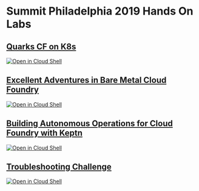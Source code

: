 # Summit Philadelphia 2019 Hands On Labs

## [Quarks CF on K8s](https://github.com/cloudfoundry/summit-hands-on-labs/tree/master/the-hague-2019/quarks-cf-on-k8s)
[![Open in Cloud Shell](http://gstatic.com/cloudssh/images/open-btn.svg)](https://console.cloud.google.com/cloudshell/editor?cloudshell_git_repo=https%3A%2F%2Fgithub.com%2Fcloudfoundry%2Fsummit-hands-on-labs&cloudshell_working_dir=the-hague-2019%2Fquarks-cf-on-k8s&cloudshell_tutorial=README.md)

## [Excellent Adventures in Bare Metal Cloud Foundry](https://github.com/cloudfoundry/summit-hands-on-labs/tree/master/the-hague-2019/bare-metal-cf)
[![Open in Cloud Shell](http://gstatic.com/cloudssh/images/open-btn.svg)](https://console.cloud.google.com/cloudshell/editor?cloudshell_git_repo=https%3A%2F%2Fgithub.com%2Fcloudfoundry%2Fsummit-hands-on-labs&cloudshell_open_in_editor=deploy-cf-pipeline.yml&cloudshell_working_dir=the-hague-2019%2Fbare-metal-cf&cloudshell_tutorial=README.md)

## [Building Autonomous Operations for Cloud Foundry with Keptn](https://github.com/cloudfoundry/summit-hands-on-labs/tree/master/the-hague-2019/keptn-deploy)
[![Open in Cloud Shell](http://gstatic.com/cloudssh/images/open-btn.svg)](https://console.cloud.google.com/cloudshell/editor?cloudshell_git_repo=https%3A%2F%2Fgithub.com%2Fcloudfoundry%2Fsummit-hands-on-labs&cloudshell_open_in_editor=keptn-deploy%2FREADME.md&cloudshell_working_dir=the-hague-2019%2Fkeptn-deploy&cloudshell_tutorial=README.md)

## [Troubleshooting Challenge](https://github.com/cloudfoundry/summit-hands-on-labs/tree/master/philadelphia-2019/troubleshooting-challenge)
[![Open in Cloud Shell](http://gstatic.com/cloudssh/images/open-btn.svg)](https://console.cloud.google.com/cloudshell/editor?cloudshell_git_repo=https%3A%2F%2Fgithub.com%2Fcloudfoundry%2Fsummit-hands-on-labs&cloudshell_working_dir=the-hague-2019%2Fcf-troubleshooting-challenge&cloudshell_tutorial=README.md)

